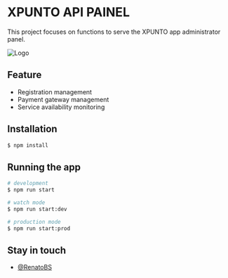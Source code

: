 
# XPUNTO API PAINEL

This project focuses on functions to serve the XPUNTO app administrator panel.



![Logo](https://scontent.fcgh14-1.fna.fbcdn.net/v/t39.30808-6/272995077_455198866268604_4152162320209707276_n.png?_nc_cat=110&ccb=1-7&_nc_sid=cc71e4&_nc_ohc=IXfSP6xlJyAQ7kNvgEmbzmc&_nc_zt=23&_nc_ht=scontent.fcgh14-1.fna&_nc_gid=AsXzak3MapkHqkTofwosqiB&oh=00_AYC5nRpGCGMaza8zBpl2VSo182-T3FT6lXY26ulxi6YWoQ&oe=679B28A3)


## Feature


- Registration management
- Payment gateway management
- Service availability monitoring


## Installation

```bash
$ npm install
```

## Running the app

```bash
# development
$ npm run start

# watch mode
$ npm run start:dev

# production mode
$ npm run start:prod
```
## Stay in touch

- [@RenatoBS](https://github.com/RenatoBS)

